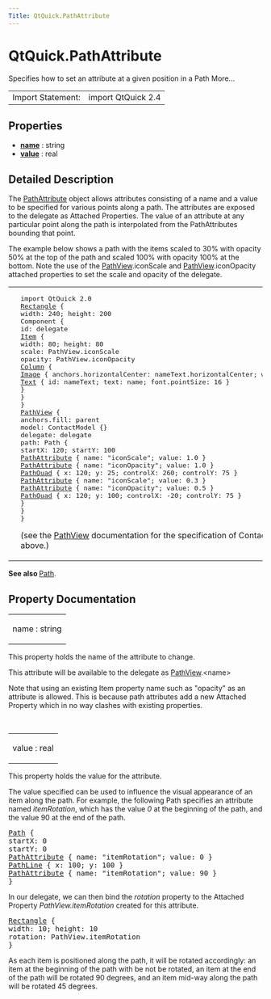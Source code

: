 ```yaml
---
Title: QtQuick.PathAttribute
---
```


# QtQuick.PathAttribute

<span class="subtitle"></span>
<!-- $$$PathAttribute-brief -->
<p>Specifies how to set an attribute at a given position in a Path More...</p>
<!-- @@@PathAttribute -->
<table class="alignedsummary">
<tr><td class="memItemLeft rightAlign topAlign"> Import Statement:</td><td class="memItemRight bottomAlign"> import QtQuick 2.4</td></tr></table><ul>
</ul>
<h2 id="properties">Properties</h2>
<ul>
<li class="fn"><b><b><a href="#name-prop">name</a></b></b> : string</li>
<li class="fn"><b><b><a href="#value-prop">value</a></b></b> : real</li>
</ul>
<!-- $$$PathAttribute-description -->
<h2 id="details">Detailed Description</h2>
</p>
<p>The <a href="index.html">PathAttribute</a> object allows attributes consisting of a name and a value to be specified for various points along a path. The attributes are exposed to the delegate as Attached Properties. The value of an attribute at any particular point along the path is interpolated from the PathAttributes bounding that point.</p>
<p>The example below shows a path with the items scaled to 30% with opacity 50% at the top of the path and scaled 100% with opacity 100% at the bottom. Note the use of the <a href="QtQuick.PathView.md">PathView</a>.iconScale and <a href="QtQuick.PathView.md">PathView</a>.iconOpacity attached properties to set the scale and opacity of the delegate.</p>
<table class="generic">
<tr valign="top"><td ><p class="centerAlign"><img src="https://developer.ubuntu.com/static/devportal_uploaded/429d3943-80a2-42ba-83ee-221f6eba2d8a-../QtQuick.PathAttribute/images/declarative-pathattribute.png" alt="" /></p></td><td ><pre class="qml">import QtQuick 2.0
<span class="type"><a href="QtQuick.Rectangle.md">Rectangle</a></span> {
<span class="name">width</span>: <span class="number">240</span>; <span class="name">height</span>: <span class="number">200</span>
<span class="type">Component</span> {
<span class="name">id</span>: <span class="name">delegate</span>
<span class="type"><a href="QtQuick.Item.md">Item</a></span> {
<span class="name">width</span>: <span class="number">80</span>; <span class="name">height</span>: <span class="number">80</span>
<span class="name">scale</span>: <span class="name">PathView</span>.<span class="name">iconScale</span>
<span class="name">opacity</span>: <span class="name">PathView</span>.<span class="name">iconOpacity</span>
<span class="type"><a href="QtQuick.Column.md">Column</a></span> {
<span class="type"><a href="QtQuick.Image.md">Image</a></span> { <span class="name">anchors</span>.horizontalCenter: <span class="name">nameText</span>.<span class="name">horizontalCenter</span>; <span class="name">width</span>: <span class="number">64</span>; <span class="name">height</span>: <span class="number">64</span>; <span class="name">source</span>: <span class="name">icon</span> }
<span class="type"><a href="QtQuick.Text.md">Text</a></span> { <span class="name">id</span>: <span class="name">nameText</span>; <span class="name">text</span>: <span class="name">name</span>; <span class="name">font</span>.pointSize: <span class="number">16</span> }
}
}
}
<span class="type"><a href="QtQuick.PathView.md">PathView</a></span> {
<span class="name">anchors</span>.fill: <span class="name">parent</span>
<span class="name">model</span>: <span class="name">ContactModel</span> {}
<span class="name">delegate</span>: <span class="name">delegate</span>
<span class="name">path</span>: <span class="name">Path</span> {
<span class="name">startX</span>: <span class="number">120</span>; <span class="name">startY</span>: <span class="number">100</span>
<span class="type"><a href="index.html">PathAttribute</a></span> { <span class="name">name</span>: <span class="string">&quot;iconScale&quot;</span>; <span class="name">value</span>: <span class="number">1.0</span> }
<span class="type"><a href="index.html">PathAttribute</a></span> { <span class="name">name</span>: <span class="string">&quot;iconOpacity&quot;</span>; <span class="name">value</span>: <span class="number">1.0</span> }
<span class="type"><a href="QtQuick.PathQuad.md">PathQuad</a></span> { <span class="name">x</span>: <span class="number">120</span>; <span class="name">y</span>: <span class="number">25</span>; <span class="name">controlX</span>: <span class="number">260</span>; <span class="name">controlY</span>: <span class="number">75</span> }
<span class="type"><a href="index.html">PathAttribute</a></span> { <span class="name">name</span>: <span class="string">&quot;iconScale&quot;</span>; <span class="name">value</span>: <span class="number">0.3</span> }
<span class="type"><a href="index.html">PathAttribute</a></span> { <span class="name">name</span>: <span class="string">&quot;iconOpacity&quot;</span>; <span class="name">value</span>: <span class="number">0.5</span> }
<span class="type"><a href="QtQuick.PathQuad.md">PathQuad</a></span> { <span class="name">x</span>: <span class="number">120</span>; <span class="name">y</span>: <span class="number">100</span>; <span class="name">controlX</span>: -<span class="number">20</span>; <span class="name">controlY</span>: <span class="number">75</span> }
}
}
}</pre>
<p>(see the <a href="QtQuick.PathView.md">PathView</a> documentation for the specification of ContactModel.qml used for ContactModel above.)</p>
</td></tr>
</table>
<p><b>See also </b><a href="QtQuick.Path.md">Path</a>.</p>
<!-- @@@PathAttribute -->
<h2>Property Documentation</h2>
<!-- $$$name -->
<table class="qmlname"><tr valign="top" id="name-prop"><td class="tblQmlPropNode"><p><span class="name">name</span> : <span class="type">string</span></p></td></tr></table><p>This property holds the name of the attribute to change.</p>
<p>This attribute will be available to the delegate as <a href="QtQuick.PathView.md">PathView</a>.&lt;name&gt;</p>
<p>Note that using an existing Item property name such as &quot;opacity&quot; as an attribute is allowed. This is because path attributes add a new Attached Property which in no way clashes with existing properties.</p>
<!-- @@@name -->
<br/>
<!-- $$$value -->
<table class="qmlname"><tr valign="top" id="value-prop"><td class="tblQmlPropNode"><p><span class="name">value</span> : <span class="type">real</span></p></td></tr></table><p>This property holds the value for the attribute.</p>
<p>The value specified can be used to influence the visual appearance of an item along the path. For example, the following Path specifies an attribute named <i>itemRotation</i>, which has the value <i>0</i> at the beginning of the path, and the value 90 at the end of the path.</p>
<pre class="qml"><span class="type"><a href="QtQuick.Path.md">Path</a></span> {
<span class="name">startX</span>: <span class="number">0</span>
<span class="name">startY</span>: <span class="number">0</span>
<span class="type"><a href="index.html">PathAttribute</a></span> { <span class="name">name</span>: <span class="string">&quot;itemRotation&quot;</span>; <span class="name">value</span>: <span class="number">0</span> }
<span class="type"><a href="QtQuick.PathLine.md">PathLine</a></span> { <span class="name">x</span>: <span class="number">100</span>; <span class="name">y</span>: <span class="number">100</span> }
<span class="type"><a href="index.html">PathAttribute</a></span> { <span class="name">name</span>: <span class="string">&quot;itemRotation&quot;</span>; <span class="name">value</span>: <span class="number">90</span> }
}</pre>
<p>In our delegate, we can then bind the <i>rotation</i> property to the Attached Property <i>PathView.itemRotation</i> created for this attribute.</p>
<pre class="qml"><span class="type"><a href="QtQuick.Rectangle.md">Rectangle</a></span> {
<span class="name">width</span>: <span class="number">10</span>; <span class="name">height</span>: <span class="number">10</span>
<span class="name">rotation</span>: <span class="name">PathView</span>.<span class="name">itemRotation</span>
}</pre>
<p>As each item is positioned along the path, it will be rotated accordingly: an item at the beginning of the path with be not be rotated, an item at the end of the path will be rotated 90 degrees, and an item mid-way along the path will be rotated 45 degrees.</p>
<!-- @@@value -->
<br/>
